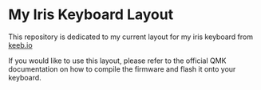  # My Iris Keyboard Layout 

This repository is dedicated to my current layout for my iris keyboard from [keeb.io](https://keeb.io/collections/iris-split-ergonomic-keyboard)

If you would like to use this layout, please refer to the official QMK documentation on how to compile the firmware and flash it onto your keyboard.